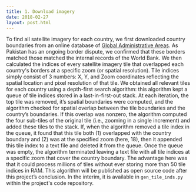 ```yaml
---
title: 1. Download imagery
date: 2018-02-27
layout: post.html
---
```


To find all satellite imagery for each country, we first downloaded country boundaries from an online database of [Global Administrative Areas](www.gadm.org). As Pakistan has an ongoing border dispute, we confirmed that these borders matched those matched the internal records of the World Bank. We then calculated the indices of every satellite imagery tile that overlapped each country's borders at a specific zoom (or spatial resolution). Tile indices simply consist of 3 numbers: X, Y, and Zoom coordinates reflecting the spatial location and pixel resolution of that tile. We obtained all relevant tiles for each country using a depth-first search algorithm: this algorithm kept a queue of tile indices stored in a last-in-first-out stack. At each iteration, the top tile was removed, it’s spatial boundaries were computed, and the algorithm checked for spatial overlap between the tile boundaries and the country’s boundaries. If this overlap was nonzero, the algorithm computed the four sub-tiles of the original tile (i.e., zooming in a single increment) and added these tiles to the stack. If, when the algorithm removed a tile index in the queue, it found that this tile both (1) overlapped with the country boundary and (2) was at the specified zoom (here, 18), then it appended this tile index to a text file and deleted it from the queue. Once the queue was empty, the algorithm terminated leaving a text file with all tile indices at a specific zoom that cover the country boundary. The advantage here was that it could process millions of tiles without ever storing more than 50 tile indices in RAM. This algorithm will be published as open source code after this project’s conclusion. In the interim, it is available in `gen_tile_inds.py` within the project's code repository.
